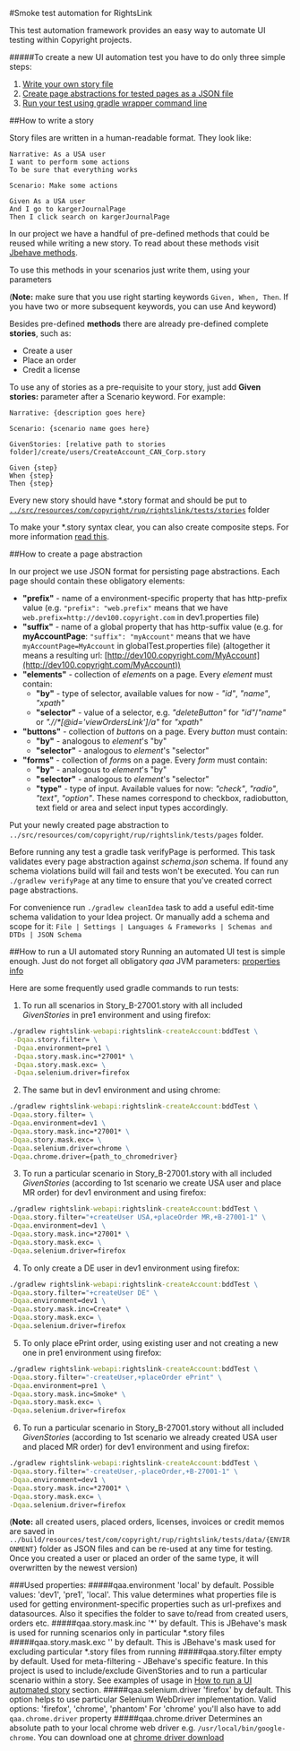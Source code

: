 #Smoke test automation for RightsLink

This test automation framework provides an easy way to automate UI testing within Copyright projects.

#####To create a new UI automation test you have to do only three simple steps:

1. [Write your own story file](#write-story)
2. [Create page abstractions for tested pages as a JSON file](#create-page)
3. [Run your test using gradle wrapper command line](#run-story)

##<a name="write-story"></a>How to write a story

Story files are written in a human-readable format. They look like:

```
Narrative: As a USA user
I want to perform some actions
To be sure that everything works

Scenario: Make some actions 

Given As a USA user
And I go to kargerJournalPage
Then I click search on kargerJournalPage
```

In our project we have a handful of pre-defined methods that could be reused while writing a new story. To read about these methods visit [Jbehave methods](rightslink-createAccount/src/test/groovy/com/copyright/rup/rightslink/tests/steps/common/README.md).<p>
To use this methods in your scenarios just write them, using your parameters<p>
(**Note:** make sure that you use right starting keywords `Given, When, Then`. If you have two or more subsequent keywords, you can use And keyword)

Besides pre-defined **methods** there are already pre-defined complete **stories**, such as:
- Create a user
- Place an order
- Credit a license

To use any of stories as a pre-requisite to your story, just add **Given stories:** parameter after a Scenario keyword. For example:

```
Narrative: {description goes here}

Scenario: {scenario name goes here}

GivenStories: [relative path to stories folder]/create/users/CreateAccount_CAN_Corp.story

Given {step}
When {step}
Then {step}

```

Every new story should have *.story format and should be put to [`../src/resources/com/copyright/rup/rightslink/tests/stories`](src/resources/com/copyright/rup/rightslink/tests/stories) folder

To make your *.story syntax clear, you can also create composite steps. For more information [read this](src/test/groovy/com/copyright/rup/rightslink/tests/steps/specific/README.md).

##<a name="create-page"></a>How to create a page abstraction

In our project we use JSON format for persisting page abstractions. Each page should contain these obligatory elements:
- **"prefix"** - name of a environment-specific property that has http-prefix value (e.g. `"prefix": "web.prefix"` means that we have `web.prefix=http://dev100.copyright.com` in dev1.properties file)
- **"suffix"** - name of a global property that has http-suffix value (e.g. for **myAccountPage**: `"suffix": "myAccount"` means that we have `myAccountPage=MyAccount` in globalTest.properties file) (altogether it means a resulting url: [http://dev100.copyright.com/MyAccount](http://dev100.copyright.com/MyAccount))
- **"elements"** - collection of *element*s on a page. Every *element* must contain:
  - **"by"** - type of selector, available values for now - *"id"*, *"name"*, *"xpath"*
  - **"selector"** - value of a selector, e.g. *"deleteButton"* for *"id"*/*"name"* or *".//\*\[@id='viewOrdersLink']/a"* for *"xpath"*
- <span name="buttons-collection">**"buttons"**</span> - collection of *button*s on a page. Every *button* must contain:
  - **"by"** - analogous to *element*'s "by"
  - **"selector"** - analogous to *element*'s "selector"
- **"forms"** - collection of *form*s on a page. Every *form* must contain:
  - **"by"** - analogous to *element*'s "by"
  - **"selector"** - analogous to *element*'s "selector"
  - **"type"** - type of input. Available values for now: *"check"*, *"radio"*, *"text"*, *"option"*. These names correspond to checkbox, radiobutton, text field or area and select input types accordingly.
  
Put your newly created page abstraction to `../src/resources/com/copyright/rup/rightslink/tests/pages` folder.
  
Before running any test a gradle task verifyPage is performed. This task validates every page abstraction against *schema.json* schema. If found any schema violations build will fail and tests won't be executed. You can run `./gradlew verifyPage` at any time to ensure that you've created correct page abstractions.

For convenience run `./gradlew cleanIdea` task to add a useful edit-time schema validation to your Idea project. Or manually add a schema and scope for it:
`File | Settings | Languages & Frameworks | Schemas and DTDs | JSON Schema`


##<a name="run-story"></a>How to run a UI automated story 
Running an automated UI test is simple enough. Just do not forget all obligatory *qaa* JVM parameters: [properties info](#used-properties) 

Here are some frequently used gradle commands to run tests:

1. To run all scenarios in Story_B-27001.story with all included *GivenStories* in pre1 environment and using firefox:

```cmd
./gradlew rightslink-webapi:rightslink-createAccount:bddTest \
 -Dqaa.story.filter= \
 -Dqaa.environment=pre1 \
 -Dqaa.story.mask.inc=*27001* \
 -Dqaa.story.mask.exc= \
 -Dqaa.selenium.driver=firefox
  ```
2. The same but in dev1 environment and using chrome:
```cmd
./gradlew rightslink-webapi:rightslink-createAccount:bddTest \
-Dqaa.story.filter= \
-Dqaa.environment=dev1 \
-Dqaa.story.mask.inc=*27001* \
-Dqaa.story.mask.exc= \
-Dqaa.selenium.driver=chrome \
-Dqaa.chrome.driver={path_to_chromedriver}
```

3. To run a particular scenario in Story_B-27001.story with all included *GivenStories* (according to 1st scenario we create USA user and place MR order) for dev1 environment and using firefox:
```cmd
./gradlew rightslink-webapi:rightslink-createAccount:bddTest \
-Dqaa.story.filter="+createUser USA,+placeOrder MR,+B-27001-1" \
-Dqaa.environment=dev1 \
-Dqaa.story.mask.inc=*27001* \
-Dqaa.story.mask.exc= \
-Dqaa.selenium.driver=firefox
```

4. To only create a DE user in dev1 environment using firefox:
```cmd
./gradlew rightslink-webapi:rightslink-createAccount:bddTest \
-Dqaa.story.filter="+createUser DE" \
-Dqaa.environment=dev1 \
-Dqaa.story.mask.inc=Create* \
-Dqaa.story.mask.exc= \
-Dqaa.selenium.driver=firefox 
```

5. To only place ePrint order, using existing user and not creating a new one in pre1 environment using firefox:
```cmd
./gradlew rightslink-webapi:rightslink-createAccount:bddTest \
-Dqaa.story.filter="-createUser,+placeOrder ePrint" \
-Dqaa.environment=pre1 \
-Dqaa.story.mask.inc=Smoke* \
-Dqaa.story.mask.exc= \
-Dqaa.selenium.driver=firefox 
```

6. To run a particular scenario in Story_B-27001.story without all included *GivenStories* (according to 1st scenario we already created USA user and placed MR order) for dev1 environment and using firefox:
```cmd
./gradlew rightslink-webapi:rightslink-createAccount:bddTest \
-Dqaa.story.filter="-createUser,-placeOrder,+B-27001-1" \
-Dqaa.environment=dev1 \
-Dqaa.story.mask.inc=*27001* \
-Dqaa.story.mask.exc= \
-Dqaa.selenium.driver=firefox
```

(**Note:** all created users, placed orders, licenses, invoices or credit memos are saved in `../build/resources/test/com/copyright/rup/rightslink/tests/data/{ENVIRONMENT}` folder as JSON files and can be re-used at any time for testing. Once you created a user or placed an order of the same type, it will overwritten by the newest version)

###<a name="used-properties"></a>Used properties:
#####qaa.environment
'local' by default. Possible values: 'dev1', 'pre1', 'local'. This value determines what properties file is used for getting environment-specific properties such as url-prefixes and datasources. Also it specifies the folder to save to/read from created users, orders etc. 
#####qaa.story.mask.inc
 '*' by default. This is JBehave's mask is used for running scenarios only in particular *.story files
#####qaa.story.mask.exc
 '' by default. This is JBehave's mask used for excluding particular *.story files from running
#####qaa.story.filter
 empty by default. Used for meta-filtering - JBehave's specific feature. In this project is used to include/exclude GivenStories and to run a particular scenario within a story. See examples of usage in [How to run a UI automated story](#run-story) section.
#####qaa.selenium.driver
 'firefox' by default. This option helps to use particular Selenium WebDriver implementation. Valid options: 'firefox', 'chrome', 'phantom'
 For 'chrome' you'll also have to add `qaa.chrome.driver` property
#####qaa.chrome.driver
 Determines an absolute path to your local chrome web driver e.g. `/usr/local/bin/google-chrome`. You can download one at [chrome driver download](https://sites.google.com/a/chromium.org/chromedriver/downloads)